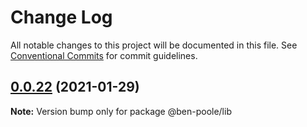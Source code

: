 # Change Log

All notable changes to this project will be documented in this file.
See [Conventional Commits](https://conventionalcommits.org) for commit guidelines.

## [0.0.22](https://github.com/ben-poole/lerna-test/compare/@ben-poole/lib@0.0.21...@ben-poole/lib@0.0.22) (2021-01-29)

**Note:** Version bump only for package @ben-poole/lib
